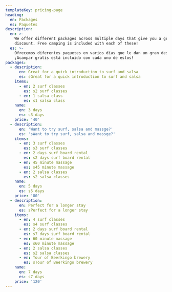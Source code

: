 ```yaml
---
templateKey: pricing-page
heading:
  en: Packages
  es: Paquetes
description:
  en: >-
    We offer different packages across multiple days that give you a great
    discount. Free camping is included with each of these!
  es: >-
    Ofrecemos diferentes paquetes en varios días que le dan un gran descuento.
    ¡Acampar gratis está incluido con cada uno de estos!
packages:
  - description:
      en: Great for a quick introduction to surf and salsa
      es: sGreat for a quick introduction to surf and salsa
    items:
      - en: 2 surf classes
        es: s2 surf classes
      - en: 1 salsa class
        es: s1 salsa class
    name:
      en: 3 days
      es: s3 days
    price: '40'
  - description:
      en: 'Want to try surf, salsa and massge?'
      es: 'sWant to try surf, salsa and massge?'
    items:
      - en: 3 surf classes
        es: s3 surf classes
      - en: 2 days surf board rental
        es: s2 days surf board rental
      - en: 45 minute massage
        es: s45 minute massage
      - en: 2 salsa classes
        es: s2 salsa classes
    name:
      en: 5 days
      es: s5 days
    price: '80'
  - description:
      en: Perfect for a longer stay
      es: sPerfect for a longer stay
    items:
      - en: 4 surf classes
        es: s4 surf classes
      - en: 2 days surf board rental
        es: s7 days surf board rental
      - en: 60 minute massage
        es: s60 minute massage
      - en: 2 salsa classes
        es: s2 salsa classes
      - en: Tour of Beerkingo brewery
        es: sTour of Beerkingo brewery
    name:
      en: 7 days
      es: s7 days
    price: '120'
---
```


